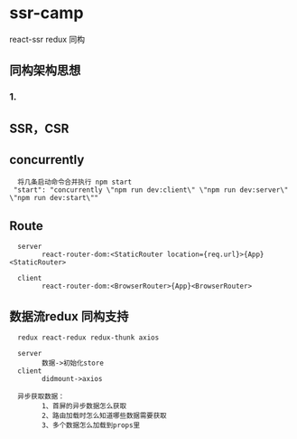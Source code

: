 # ssr-camp
react-ssr redux 同构

## 同构架构思想
### 1.
## SSR，CSR
## concurrently
      将几条启动命令合并执行 npm start
     "start": "concurrently \"npm run dev:client\" \"npm run dev:server\" \"npm run dev:start\""
## Route 
      server
            react-router-dom:<StaticRouter location={req.url}>{App}<StaticRouter>
            
      client
            react-router-dom:<BrowserRouter>{App}<BrowserRouter>

## 数据流redux 同构支持
      redux react-redux redux-thunk axios
      
      server
            数据->初始化store
      client
            didmount->axios
            
      异步获取数据：
            1、首屏的异步数据怎么获取
            2、路由加载时怎么知道哪些数据需要获取
            3、多个数据怎么加载到props里
